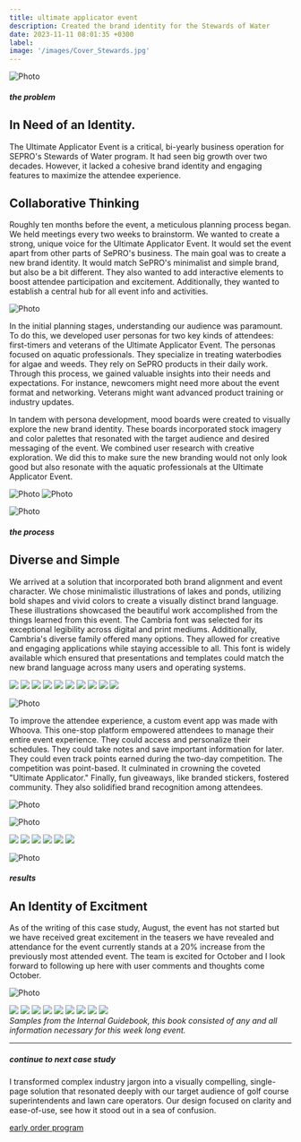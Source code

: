 ```yaml
---
title: ultimate applicator event
description: Created the brand identity for the Stewards of Water
date: 2023-11-11 08:01:35 +0300
label:
image: '/images/Cover_Stewards.jpg'
---
```


![Photo](/images/STOW-Image-INSP.png#wide)

##### the problem
## In Need of an Identity. 
The Ultimate Applicator Event is a critical, bi-yearly business operation for SEPRO's Stewards of Water program. It had seen big growth over two decades. However, it lacked a cohesive brand identity and engaging features to maximize the attendee experience.

## Collaborative Thinking
Roughly ten months before the event, a meticulous planning process began. We held meetings every two weeks to brainstorm. We wanted to create a strong, unique voice for the Ultimate Applicator Event. It would set the event apart from other parts of SePRO's business. The main goal was to create a new brand identity. It would match SePRO's minimalist and simple brand, but also be a bit different. They also wanted to add interactive elements to boost attendee participation and excitement. Additionally, they wanted to establish a central hub for all event info and activities.

![Photo](/images/StewardSpace.png)

In the initial planning stages, understanding our audience was paramount. To do this, we developed user personas for two key kinds of attendees: first-timers and veterans of the Ultimate Applicator Event. The personas focused on aquatic professionals. They specialize in treating waterbodies for algae and weeds. They rely on SePRO products in their daily work. Through this process, we gained valuable insights into their needs and expectations. For instance, newcomers might need more about the event format and networking. Veterans might want advanced product training or industry updates.

In tandem with persona development, mood boards were created to visually explore the new brand identity. These boards incorporated stock imagery and color palettes that resonated with the target audience and desired messaging of the event. We combined user research with creative exploration. We did this to make sure the new branding would not only look good but also resonate with the aquatic professionals at the Ultimate Applicator Event.

![Photo](/images/STOW-Color.png)
![Photo](/images/STOW-Study-01.png)

![Photo](/images/STOW-Cover.jpg#wide)

##### the process
## Diverse and Simple
We arrived at a solution that incorporated both brand alignment and event character. We chose minimalistic illustrations of lakes and ponds, utilizing bold shapes and vivid colors to create a visually distinct brand language. These illustrations showcased the beautiful work accomplished from the things learned from this event. The Cambria font was selected for its exceptional legibility across digital and print mediums. Additionally, Cambria's diverse family offered many options. They allowed for creative and engaging applications while staying accessible to all. This font is widely available which ensured that presentations and templates could match the new brand language across many users and operating systems. 

<div class="page__gallery__wrapper">
  <div class="page__gallery__images">
    <img src= /images/STOW-Study-02.png loading="lazy">
    <img src= /images/STOW-Study-03.png loading="lazy">
    <img src= /images/STOW-Study-04.png loading="lazy">
    <img src= /images/STOW-Study-05.png loading="lazy">
    <img src= /images/STOW-Study-06.png loading="lazy">
    <img src= /images/STOW-Study-07.png loading="lazy">
    <img src= /images/STOW-Study-08.png loading="lazy">
    <img src= /images/STOW-Study-09.png loading="lazy">
    <img src= /images/STOW-Study-10.png loading="lazy">
    <img src= /images/STOW-Study-11.png loading="lazy">
  </div>
</div>

![Photo](/images/whoova.jpg#wide)

To improve the attendee experience, a custom event app was made with Whoova. This one-stop platform empowered attendees to manage their entire event experience. They could access and personalize their schedules. They could take notes and save important information for later. They could even track points earned during the two-day competition. The competition was point-based. It culminated in crowning the coveted "Ultimate Applicator." Finally, fun giveaways, like branded stickers, fostered community. They also solidified brand recognition among attendees.

![Photo](/images/stowair.jpg)

![Photo](/images/stickercover.jpg#wide)
<div class="page__gallery__wrapper">
  <div class="page__gallery__images">
    <img src= /images/stow1.jpg loading="lazy">
    <img src= /images/stow2.jpg loading="lazy">
    <img src= /images/stow3.jpg loading="lazy">
    <img src= /images/stow4.jpg loading="lazy">
    <img src= /images/stow5.jpg loading="lazy">
    <img src= /images/stow6.jpg loading="lazy">
  </div>
</div>

![Photo](/images/tri.jpg)

##### results
## An Identity of Excitment
As of the writing of this case study, August, the event has not started but we have received great excitement in the teasers we have revealed and attendance for the event currently stands at a 20% increase from the previously most attended event. The team is excited for October and I look forward to following up here with user comments and thoughts come October. 


![Photo](/images/internal.jpg#wide)
<div class="page__gallery__wrapper">
  <div class="page__gallery__images">
    <img src= /images/gb1.png loading="lazy">
    <img src= /images/gb2.png loading="lazy">
    <img src= /images/gb3.png loading="lazy">
    <img src= /images/gb4.png loading="lazy">
    <img src= /images/gb5.png loading="lazy">
    <img src= /images/gb6.png loading="lazy">
    <img src= /images/gb7.png loading="lazy">
    <img src= /images/gb8.png loading="lazy">
    <img src= /images/gb9.png loading="lazy">
  </div>
  <em> Samples from the Internal Guidebook, this book consisted of any and all information necessary for this week long event.</em>
</div>

---

##### continue to next case study
I transformed complex industry jargon into a visually compelling, single-page solution that resonated deeply with our target audience of golf course superintendents and lawn care operators. Our design focused on clarity and ease-of-use, see how it stood out in a sea of confusion. 

<a href="https://keilub.com/projects/3-eop/">early order program</a>
